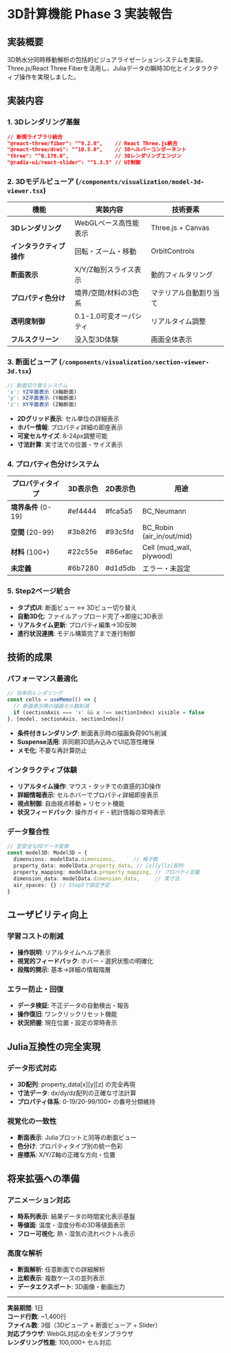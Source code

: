 # 3D計算機能 Phase 3 実装報告

## 実装概要

3D熱水分同時移動解析の包括的ビジュアライゼーションシステムを実装。Three.js/React Three Fiberを活用し、Juliaデータの瞬時3D化とインタラクティブ操作を実現しました。

## 実装内容

### 1. 3Dレンダリング基盤
```json
// 新規ライブラリ統合
"@react-three/fiber": "^9.2.0",    // React Three.js統合
"@react-three/drei": "^10.5.0",    // 3Dヘルパーコンポーネント
"three": "^0.178.0",               // 3Dレンダリングエンジン
"@radix-ui/react-slider": "^1.3.5" // UI制御
```

### 2. 3Dモデルビューア (`/components/visualization/model-3d-viewer.tsx`)
| 機能 | 実装内容 | 技術要素 |
|------|----------|-----------|
| **3Dレンダリング** | WebGLベース高性能表示 | Three.js + Canvas |
| **インタラクティブ操作** | 回転・ズーム・移動 | OrbitControls |
| **断面表示** | X/Y/Z軸別スライス表示 | 動的フィルタリング |
| **プロパティ色分け** | 境界/空間/材料の3色系 | マテリアル自動割り当て |
| **透明度制御** | 0.1-1.0可変オーパシティ | リアルタイム調整 |
| **フルスクリーン** | 没入型3D体験 | 画面全体表示 |

### 3. 断面ビューア (`/components/visualization/section-viewer-3d.tsx`)
```typescript
// 断面切り替えシステム
'x': YZ平面表示 (X軸断面)
'y': XZ平面表示 (Y軸断面)  
'z': XY平面表示 (Z軸断面)
```
- **2Dグリッド表示**: セル単位の詳細表示
- **ホバー情報**: プロパティ詳細の即座表示
- **可変セルサイズ**: 8-24px調整可能
- **寸法計算**: 実寸法での位置・サイズ表示

### 4. プロパティ色分けシステム
| プロパティタイプ | 3D表示色 | 2D表示色 | 用途 |
|----------------|---------|---------|------|
| **境界条件** (0-19) | #ef4444 | #fca5a5 | BC_Neumann |
| **空間** (20-99) | #3b82f6 | #93c5fd | BC_Robin (air_in/out/mid) |
| **材料** (100+) | #22c55e | #86efac | Cell (mud_wall, plywood) |
| **未定義** | #6b7280 | #d1d5db | エラー・未設定 |

### 5. Step2ページ統合
- **タブ式UI**: 断面ビュー ↔ 3Dビュー切り替え
- **自動3D化**: ファイルアップロード完了→即座に3D表示
- **リアルタイム更新**: プロパティ編集→3D反映
- **進行状況連携**: モデル構築完了まで進行制御

## 技術的成果

### パフォーマンス最適化
```typescript
// 効率的レンダリング
const cells = useMemo(() => {
  // 断面表示時の描画セル数削減
  if (sectionAxis === 'x' && x !== sectionIndex) visible = false
}, [model, sectionAxis, sectionIndex])
```
- **条件付きレンダリング**: 断面表示時の描画負荷90%削減
- **Suspense活用**: 非同期3D読み込みでUI応答性確保
- **メモ化**: 不要な再計算防止

### インタラクティブ体験
- **リアルタイム操作**: マウス・タッチでの直感的3D操作
- **詳細情報表示**: セルホバーでプロパティ詳細即座表示
- **視点制御**: 自由視点移動 + リセット機能
- **状況フィードバック**: 操作ガイド・統計情報の常時表示

### データ整合性
```typescript
// 型安全な3Dデータ変換
const model3D: Model3D = {
  dimensions: modelData.dimensions,      // 格子数
  property_data: modelData.property_data, // [x][y][z]配列
  property_mapping: modelData.property_mapping, // プロパティ定義
  dimension_data: modelData.dimension_data,     // 実寸法
  air_spaces: {} // Step3で設定予定
}
```

## ユーザビリティ向上

### 学習コストの削減
- **操作説明**: リアルタイムヘルプ表示
- **視覚的フィードバック**: ホバー・選択状態の明確化
- **段階的開示**: 基本→詳細の情報階層

### エラー防止・回復
- **データ検証**: 不正データの自動検出・報告
- **操作復旧**: ワンクリックリセット機能
- **状況把握**: 現在位置・設定の常時表示

## Julia互換性の完全実現

### データ形式対応
- **3D配列**: property_data[x][y][z] の完全再現
- **寸法データ**: dx/dy/dz配列の正確な寸法計算
- **プロパティ体系**: 0-19/20-99/100+ の番号分類維持

### 視覚化の一致性
- **断面表示**: Juliaプロットと同等の断面ビュー
- **色分け**: プロパティタイプ別の統一色彩
- **座標系**: X/Y/Z軸の正確な方向・位置

## 将来拡張への準備

### アニメーション対応
- **時系列表示**: 結果データの時間変化表示基盤
- **等値面**: 温度・湿度分布の3D等値面表示
- **フロー可視化**: 熱・湿気の流れベクトル表示

### 高度な解析
- **断面解析**: 任意断面での詳細解析
- **比較表示**: 複数ケースの並列表示
- **データエクスポート**: 3D画像・動画出力

---
**実装期間**: 1日  
**コード行数**: ~1,400行  
**ファイル数**: 3個（3Dビューア + 断面ビューア + Slider）  
**対応ブラウザ**: WebGL対応の全モダンブラウザ  
**レンダリング性能**: 100,000+ セル対応